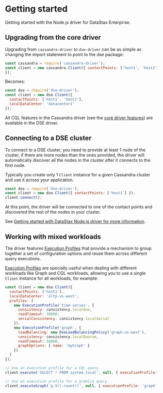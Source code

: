 # Getting started

Getting started with the Node.js driver for DataStax Enterprise.

## Upgrading from the core driver

Upgrading from `cassandra-driver` to `dse-driver` can be as simple as changing the import statement to point to the
dse package:

```javascript
const cassandra = require('cassandra-driver');
const client = new cassandra.Client({ contactPoints: ['host1', 'host2'], localDataCenter: 'datacenter1' 
});
```

Becomes:

```javascript
const dse = require('dse-driver');
const client = new dse.Client({
  contactPoints: ['host1', 'host2'],
  localDataCenter: 'datacenter1'
});
```

All CQL features in the Cassandra driver (see the [core driver features][core-features]) are available in the
DSE driver.

## Connecting to a DSE cluster

To connect to a DSE cluster, you need to provide at least 1 node of the cluster, if there are more nodes than
the ones provided, the driver will automatically discover all the nodes in the cluster after it connects to the
first node.
 
Typically you create only 1 `Client` instance for a given Cassandra cluster and use it across your application.

```javascript
const dse = require('dse-driver');
const client = new dse.Client({ contactPoints: ['host1'] });
client.connect();
```

At this point, the driver will be connected to one of the contact points and discovered the rest of the nodes in your
cluster.  

See [Getting started with DataStax Node.js driver for more information][core-getting-started].

## Working with mixed workloads

The driver features [Execution Profiles](../features/execution-profiles/) that provide a mechanism to group together
a set of configuration options and reuse them across different query executions.

[Execution Profiles](../features/execution-profiles/) are specially useful when dealing with different workloads like
Graph and CQL workloads, allowing you to use a single `Client` instance for all workloads, for example:

```javascript
const client = new dse.Client({ 
  contactPoints: ['host1'],
  localDataCenter: 'oltp-us-west',
  profiles: [
    new ExecutionProfile('time-series', {
      consistency: consistency.localOne,
      readTimeout: 30000,
      serialConsistency: consistency.localSerial
    }),
    new ExecutionProfile('graph', {
      loadBalancing: new DseLoadBalancingPolicy('graph-us-west'),
      consistency: consistency.localQuorum,
      readTimeout: 10000,
      graphOptions: { name: 'myGraph' }
    })
  ]
});

// Use an execution profile for a CQL query
client.execute('SELECT * FROM system.local', null, { executionProfile: 'time-series' });

// Use an execution profile for a gremlin query
client.executeGraph('g.V().count()', null, { executionProfile: 'graph' });
```

[dse]: http://www.datastax.com/products/datastax-enterprise
[core-features]: http://docs.datastax.com/en/developer/nodejs-driver/latest/features/
[core-getting-started]: http://docs.datastax.com/en/developer/nodejs-driver/latest/getting-started/